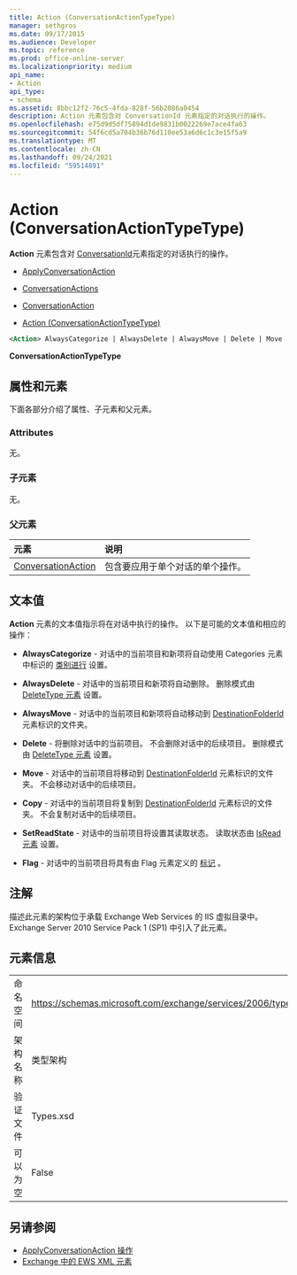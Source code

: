```yaml
---
title: Action (ConversationActionTypeType)
manager: sethgros
ms.date: 09/17/2015
ms.audience: Developer
ms.topic: reference
ms.prod: office-online-server
ms.localizationpriority: medium
api_name:
- Action
api_type:
- schema
ms.assetid: 8bbc12f2-76c5-4fda-828f-56b2086a0454
description: Action 元素包含对 ConversationId 元素指定的对话执行的操作。
ms.openlocfilehash: e75d9d5df75894d1de9831b0022269e7ace4fa63
ms.sourcegitcommit: 54f6cd5a704b36b76d110ee53a6d6c1c3e15f5a9
ms.translationtype: MT
ms.contentlocale: zh-CN
ms.lasthandoff: 09/24/2021
ms.locfileid: "59514891"
---
```

# <a name="action-conversationactiontypetype"></a>Action (ConversationActionTypeType)

**Action** 元素包含对 [ConversationId](conversationid.md)元素指定的对话执行的操作。 
  
- [ApplyConversationAction](applyconversationaction.md)
  
- [ConversationActions](conversationactions.md)
  
- [ConversationAction](conversationaction.md)
  
- [Action (ConversationActionTypeType)](action-conversationactiontypetype.md)
  
```XML
<Action> AlwaysCategorize | AlwaysDelete | AlwaysMove | Delete | Move | Copy | SetReadState </Action>
```

 **ConversationActionTypeType**
## <a name="attributes-and-elements"></a>属性和元素

下面各部分介绍了属性、子元素和父元素。
  
### <a name="attributes"></a>Attributes

无。
  
### <a name="child-elements"></a>子元素

无。
  
### <a name="parent-elements"></a>父元素

|**元素**|**说明**|
|:-----|:-----|
|[ConversationAction](conversationaction.md) <br/> |包含要应用于单个对话的单个操作。  <br/> |
   
## <a name="text-value"></a>文本值

**Action** 元素的文本值指示将在对话中执行的操作。 以下是可能的文本值和相应的操作： 
  
- **AlwaysCategorize** - 对话中的当前项目和新项将自动使用 Categories 元素中标识的 [类别进行](categories-ex15websvcsotherref.md) 设置。 
    
- **AlwaysDelete** - 对话中的当前项目和新项将自动删除。 删除模式由 [DeleteType 元素](deletetype.md) 设置。 
    
- **AlwaysMove** - 对话中的当前项目和新项将自动移动到 [DestinationFolderId](destinationfolderid.md) 元素标识的文件夹。 
    
- **Delete** - 将删除对话中的当前项目。 不会删除对话中的后续项目。 删除模式由 [DeleteType 元素](deletetype.md) 设置。 
    
- **Move** - 对话中的当前项目将移动到 [DestinationFolderId](destinationfolderid.md) 元素标识的文件夹。 不会移动对话中的后续项目。 
    
- **Copy** - 对话中的当前项目将复制到 [DestinationFolderId](destinationfolderid.md) 元素标识的文件夹。 不会复制对话中的后续项目。 
    
- **SetReadState** - 对话中的当前项目将设置其读取状态。 读取状态由 [IsRead 元素](isread.md) 设置。 
    
- **Flag** - 对话中的当前项目将具有由 Flag 元素定义的 [标记](flag.md) 。 
    
## <a name="remarks"></a>注解

描述此元素的架构位于承载 Exchange Web Services 的 IIS 虚拟目录中。Exchange Server 2010 Service Pack 1 (SP1) 中引入了此元素。
  
## <a name="element-information"></a>元素信息

|||
|:-----|:-----|
|命名空间  <br/> |https://schemas.microsoft.com/exchange/services/2006/types  <br/> |
|架构名称  <br/> |类型架构  <br/> |
|验证文件  <br/> |Types.xsd  <br/> |
|可以为空  <br/> |False  <br/> |
   
## <a name="see-also"></a>另请参阅

- [ApplyConversationAction 操作](applyconversationaction-operation.md)
- [Exchange 中的 EWS XML 元素](ews-xml-elements-in-exchange.md)

